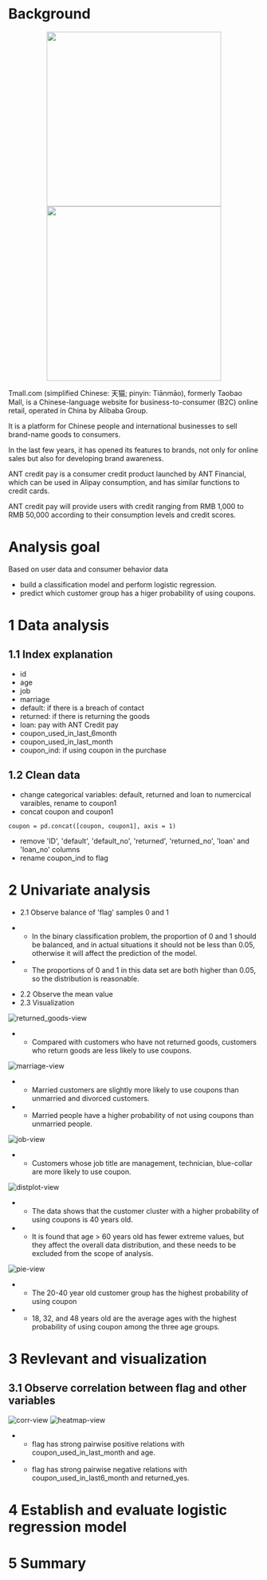 # Background 
<div align = center>
<img width= "350" height= "350" src = "img/tmall.png">
<img width= "350" height= "350" src = "img/ant.png">
</div>

Tmall.com (simplified Chinese: 天猫; pinyin: Tiānmāo), formerly Taobao Mall, is a Chinese-language website for business-to-consumer (B2C) online retail, operated in China by Alibaba Group. 

It is a platform for Chinese people and international businesses to sell brand-name goods to consumers. 

In the last few years, it has opened its features to brands, not only for online sales but also for developing brand awareness.


ANT credit pay is a consumer credit product launched by ANT Financial, which can be used in Alipay consumption, and has similar functions to credit cards. 

ANT credit pay will provide users with credit ranging from RMB 1,000 to RMB 50,000 according to their consumption levels and credit scores. 



# Analysis goal 
Based on user data and consumer behavior data 
- build a classification model and perform logistic regression.
- predict which customer group has a higer probability of using coupons. 


# 1 Data analysis 
## 1.1 Index explanation 
- id 
- age 
- job 
- marriage 
- default: if there is a breach of contact 
- returned: if there is returning the goods 
- loan: pay with ANT Credit pay 
- coupon_used_in_last_6month
- coupon_used_in_last_month
- coupon_ind: if using coupon in the purchase

## 1.2 Clean data
- change categorical variables: default, returned and loan to numercical varaibles, rename to coupon1
- concat coupon and coupon1
```
coupon = pd.concat([coupon, coupon1], axis = 1)
```
- remove 'ID', 'default', 'default_no', 'returned', 'returned_no', 'loan' and 'loan_no' columns
- rename coupon_ind to flag

# 2 Univariate analysis
* 2.1 Observe balance of 'flag' samples 0 and 1
- * In the binary classification problem, the proportion of 0 and 1 should be balanced, and in actual situations it should not be less than 0.05, otherwise it will affect the prediction of the model.
- * The proportions of 0 and 1 in this data set are both higher than 0.05, so the distribution is reasonable.

* 2.2 Observe the mean value
* 2.3 Visualization

![returned_goods-view](img/returned_goods.png)

- * Compared with customers who have not returned goods, customers who return goods are less likely to use coupons.

![marriage-view](img/marriage.png)

- * Married customers are slightly more likely to use coupons than unmarried and divorced customers.
- * Married people have a higher probability of not using coupons than unmarried people.

![job-view](img/job.png)

- * Customers whose job title are management, technician, blue-collar are more likely to use coupon.

![distplot-view](img/distplot.png)

- * The data shows that the customer cluster with a higher probability of using coupons is 40 years old.
- * It is found that age > 60 years old has fewer extreme values, but they affect the overall data distribution, and these needs to be excluded from the scope of analysis. 

![pie-view](img/pie.png)

- * The 20-40 year old customer group has the highest probability of using coupon
- * 18, 32, and 48 years old are the average ages with the highest probability of using coupon among the three age groups.

# 3 Revlevant and visualization 

## 3.1 Observe correlation between flag and other variables 

![corr-view](img/corr.png)
![heatmap-view](img/heatmap.png)

- * flag has strong pairwise positive relations with coupon_used_in_last_month and age. 
- * flag has strong pairwise negative relations with coupon_used_in_last6_month and returned_yes.


# 4 Establish and evaluate logistic regression model 


# 5 Summary 




